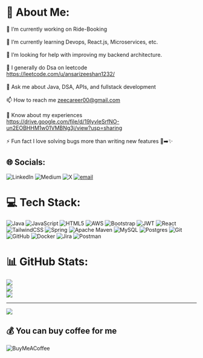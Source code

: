 # 💫 About Me:
🔭 I’m currently working on Ride-Booking<br><br>🌱 I’m currently learning Devops, React.js, Microservices, etc.<br><br>🤝 I’m looking for help with improving my backend architecture.<br><br>📝 I generally do Dsa on leetcode https://leetcode.com/u/ansarizeeshan1232/<br><br>💬 Ask me about Java, DSA, APIs, and fullstack development<br><br>📫 How to reach me zeecareer00@gmail.com<br><br>📄 Know about my experiences https://drive.google.com/file/d/19lyvleSrfNO-un2EOBHHM1w01VMBNg3j/view?usp=sharing<br><br>⚡ Fun fact I love solving bugs more than writing new features 🐞➡️✨


## 🌐 Socials:
![LinkedIn](https://img.shields.io/badge/LinkedIn-%230077B5.svg?logo=linkedin&logoColor=white) ![Medium](https://img.shields.io/badge/Medium-12100E?logo=medium&logoColor=white) ![X](https://img.shields.io/badge/X-black.svg?logo=X&logoColor=white) [![email](https://img.shields.io/badge/Email-D14836?logo=gmail&logoColor=white)](mailto:zeecareer@gmail.com) 

# 💻 Tech Stack:
![Java](https://img.shields.io/badge/java-%23ED8B00.svg?style=for-the-badge&logo=openjdk&logoColor=white) ![JavaScript](https://img.shields.io/badge/javascript-%23323330.svg?style=for-the-badge&logo=javascript&logoColor=%23F7DF1E) ![HTML5](https://img.shields.io/badge/html5-%23E34F26.svg?style=for-the-badge&logo=html5&logoColor=white) ![AWS](https://img.shields.io/badge/AWS-%23FF9900.svg?style=for-the-badge&logo=amazon-aws&logoColor=white) ![Bootstrap](https://img.shields.io/badge/bootstrap-%238511FA.svg?style=for-the-badge&logo=bootstrap&logoColor=white) ![JWT](https://img.shields.io/badge/JWT-black?style=for-the-badge&logo=JSON%20web%20tokens) ![React](https://img.shields.io/badge/react-%2320232a.svg?style=for-the-badge&logo=react&logoColor=%2361DAFB) ![TailwindCSS](https://img.shields.io/badge/tailwindcss-%2338B2AC.svg?style=for-the-badge&logo=tailwind-css&logoColor=white) ![Spring](https://img.shields.io/badge/spring-%236DB33F.svg?style=for-the-badge&logo=spring&logoColor=white) ![Apache Maven](https://img.shields.io/badge/Apache%20Maven-C71A36?style=for-the-badge&logo=Apache%20Maven&logoColor=white) ![MySQL](https://img.shields.io/badge/mysql-4479A1.svg?style=for-the-badge&logo=mysql&logoColor=white) ![Postgres](https://img.shields.io/badge/postgres-%23316192.svg?style=for-the-badge&logo=postgresql&logoColor=white) ![Git](https://img.shields.io/badge/git-%23F05033.svg?style=for-the-badge&logo=git&logoColor=white) ![GitHub](https://img.shields.io/badge/github-%23121011.svg?style=for-the-badge&logo=github&logoColor=white) ![Docker](https://img.shields.io/badge/docker-%230db7ed.svg?style=for-the-badge&logo=docker&logoColor=white) ![Jira](https://img.shields.io/badge/jira-%230A0FFF.svg?style=for-the-badge&logo=jira&logoColor=white) ![Postman](https://img.shields.io/badge/Postman-FF6C37?style=for-the-badge&logo=postman&logoColor=white)
# 📊 GitHub Stats:
![](https://github-readme-stats.vercel.app/api?username=zeeshan0909&theme=ambient_gradient&hide_border=false&include_all_commits=false&count_private=true)<br/>
![](https://nirzak-streak-stats.vercel.app/?user=zeeshan0909&theme=ambient_gradient&hide_border=false)<br/>
![](https://github-readme-stats.vercel.app/api/top-langs/?username=zeeshan0909&theme=ambient_gradient&hide_border=false&include_all_commits=false&count_private=true&layout=compact)

---
[![](https://visitcount.itsvg.in/api?id=zeeshan0909&icon=0&color=0)](https://visitcount.itsvg.in)

  ## 💰 You can buy coffee for me
  ![BuyMeACoffee](https://img.shields.io/badge/Buy%20Me%20a%20Coffee-ffdd00?style=for-the-badge&logo=buy-me-a-coffee&logoColor=black)

  
<!-- Proudly created with GPRM ( https://gprm.itsvg.in ) -->
